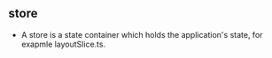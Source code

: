 ## store

- A store is a state container which holds the application's state, for exapmle layoutSlice.ts.
